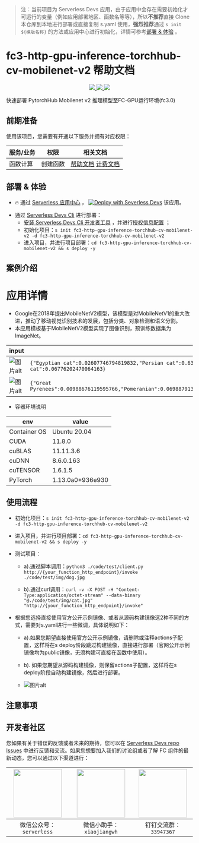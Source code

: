 
> 注：当前项目为 Serverless Devs 应用，由于应用中会存在需要初始化才可运行的变量（例如应用部署地区、函数名等等），所以**不推荐**直接 Clone 本仓库到本地进行部署或直接复制 s.yaml 使用，**强烈推荐**通过 `s init ${模版名称}` 的方法或应用中心进行初始化，详情可参考[部署 & 体验](#部署--体验) 。

# fc3-http-gpu-inference-torchhub-cv-mobilenet-v2 帮助文档
<p align="center" class="flex justify-center">
    <a href="https://www.serverless-devs.com" class="ml-1">
    <img src="http://editor.devsapp.cn/icon?package=fc3-http-gpu-inference-torchhub-cv-mobilenet-v2&type=packageType">
  </a>
  <a href="http://www.devsapp.cn/details.html?name=fc3-http-gpu-inference-torchhub-cv-mobilenet-v2" class="ml-1">
    <img src="http://editor.devsapp.cn/icon?package=fc3-http-gpu-inference-torchhub-cv-mobilenet-v2&type=packageVersion">
  </a>
  <a href="http://www.devsapp.cn/details.html?name=fc3-http-gpu-inference-torchhub-cv-mobilenet-v2" class="ml-1">
    <img src="http://editor.devsapp.cn/icon?package=fc3-http-gpu-inference-torchhub-cv-mobilenet-v2&type=packageDownload">
  </a>
</p>

<description>

快速部署 PytorchHub Mobilenet v2 推理模型至FC-GPU运行环境(fc3.0)

</description>

<codeUrl>



</codeUrl>
<preview>



</preview>


## 前期准备

使用该项目，您需要有开通以下服务并拥有对应权限：

<service>



| 服务/业务 |  权限  | 相关文档 |
| --- |  --- | --- |
| 函数计算 |  创建函数 | [帮助文档](https://help.aliyun.com/product/2508973.html) [计费文档](https://help.aliyun.com/document_detail/2512928.html) |

</service>

<remark>



</remark>

<disclaimers>



</disclaimers>

## 部署 & 体验

<appcenter>
   
- :fire: 通过 [Serverless 应用中心](https://fcnext.console.aliyun.com/applications/create?template=fc3-http-gpu-inference-torchhub-cv-mobilenet-v2) ，
  [![Deploy with Severless Devs](https://img.alicdn.com/imgextra/i1/O1CN01w5RFbX1v45s8TIXPz_!!6000000006118-55-tps-95-28.svg)](https://fcnext.console.aliyun.com/applications/create?template=fc3-http-gpu-inference-torchhub-cv-mobilenet-v2) 该应用。
   
</appcenter>
<deploy>
    
- 通过 [Serverless Devs Cli](https://www.serverless-devs.com/serverless-devs/install) 进行部署：
  - [安装 Serverless Devs Cli 开发者工具](https://www.serverless-devs.com/serverless-devs/install) ，并进行[授权信息配置](https://docs.serverless-devs.com/fc/config) ；
  - 初始化项目：`s init fc3-http-gpu-inference-torchhub-cv-mobilenet-v2 -d fc3-http-gpu-inference-torchhub-cv-mobilenet-v2`
  - 进入项目，并进行项目部署：`cd fc3-http-gpu-inference-torchhub-cv-mobilenet-v2 && s deploy -y`
   
</deploy>

## 案例介绍

<appdetail id="flushContent">

# 应用详情

- Google在2018年提出MobileNetV2模型，该模型是对MobileNetV1的重大改进，推动了移动视觉识别技术的发展，包括分类、对象检测和语义分割。
- 本应用模板基于MobileNetV2模型实现了图像识别，预训练数据集为ImageNet。

| input | output |
|  ----  | ----  |
| ![图片alt](https://github.com/devsapp/start-fc-gpu/blob/main/materials/cat.jpg?raw=true) | ```{"Egyptian cat":0.02607746794819832,"Persian cat":0.6318033933639526,"lynx":0.15323816239833832,"tabby":0.048527609556913376,"tiger cat":0.06776202470064163}``` |
| ![图片alt](https://github.com/devsapp/start-fc-gpu/blob/main/materials/dog.jpg?raw=true) | ```{"Great Pyrenees":0.00988676119595766,"Pomeranian":0.0698879137635231,"Samoyed":0.8303040862083435,"collie":0.01079776231199503,"keeshond":0.012964126653969288}``` |

- 容器环境说明

|  env   |  value  |
|  ----  | ----  |
| Container OS | Ubuntu 20.04 |
| CUDA  | 11.8.0 |
| cuBLAS  | 11.11.3.6 |
| cuDNN	  | 8.6.0.163 |
| cuTENSOR  | 1.6.1.5 |
| PyTorch | 1.13.0a0+936e930 |

</appdetail>

## 使用流程

<usedetail id="flushContent">

- 初始化项目：`s init fc3-http-gpu-inference-torchhub-cv-mobilenet-v2 -d fc3-http-gpu-inference-torchhub-cv-mobilenet-v2`

- 进入项目，并进行项目部署：`cd fc3-http-gpu-inference-torchhub-cv-mobilenet-v2 && s deploy -y`

- 测试项目：
    - a).通过脚本调用：`python3 ./code/test/client.py http://{your_function_http_endpoint}/invoke ./code/test/img/dog.jpg`

    - b).通过curl调用：`curl -v -X POST -H "Content-Type:application/octet-stream" --data-binary "@./code/test/img/cat.jpg" "http://{your_function_http_endpoint}/invoke"`

- 根据您选择直接使用官方公开示例镜像、或者从源码构建镜像这2种不同的方式，需要对s.yaml进行一些微调，具体说明如下：
    - a).如果您期望直接使用官方公开示例镜像，请删除或注释actions子配置，这样将在s deploy阶段跳过构建镜像，直接进行部署（官网公开示例镜像均为public镜像，无须构建可直接在函数中使用）。

    - b). 如果您期望从源码构建镜像，则保留actions子配置，这样将在s deploy阶段自动构建镜像，然后进行部署。
    - ![图片alt](https://github.com/devsapp/start-fc-gpu/blob/main/materials/s_yaml_config.png?raw=true)

</usedetail>

## 注意事项

<matters id="flushContent">
</matters>


<devgroup>


## 开发者社区

您如果有关于错误的反馈或者未来的期待，您可以在 [Serverless Devs repo Issues](https://github.com/serverless-devs/serverless-devs/issues) 中进行反馈和交流。如果您想要加入我们的讨论组或者了解 FC 组件的最新动态，您可以通过以下渠道进行：

<p align="center">  

| <img src="https://serverless-article-picture.oss-cn-hangzhou.aliyuncs.com/1635407298906_20211028074819117230.png" width="130px" > | <img src="https://serverless-article-picture.oss-cn-hangzhou.aliyuncs.com/1635407044136_20211028074404326599.png" width="130px" > | <img src="https://serverless-article-picture.oss-cn-hangzhou.aliyuncs.com/1635407252200_20211028074732517533.png" width="130px" > |
| --------------------------------------------------------------------------------------------------------------------------------- | --------------------------------------------------------------------------------------------------------------------------------- | --------------------------------------------------------------------------------------------------------------------------------- |
| <center>微信公众号：`serverless`</center>                                                                                         | <center>微信小助手：`xiaojiangwh`</center>                                                                                        | <center>钉钉交流群：`33947367`</center>                                                                                           |
</p>
</devgroup>
